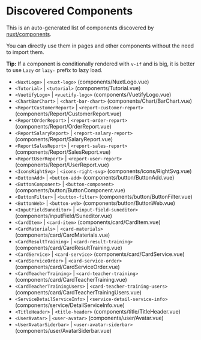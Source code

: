 # Discovered Components

This is an auto-generated list of components discovered by [nuxt/components](https://github.com/nuxt/components).

You can directly use them in pages and other components without the need to import them.

**Tip:** If a component is conditionally rendered with `v-if` and is big, it is better to use `Lazy` or `lazy-` prefix to lazy load.

- `<NuxtLogo>` | `<nuxt-logo>` (components/NuxtLogo.vue)
- `<Tutorial>` | `<tutorial>` (components/Tutorial.vue)
- `<VuetifyLogo>` | `<vuetify-logo>` (components/VuetifyLogo.vue)
- `<ChartBarChart>` | `<chart-bar-chart>` (components/Chart/BarChart.vue)
- `<ReportCustomerReport>` | `<report-customer-report>` (components/Report/CustomerReport.vue)
- `<ReportOrderReport>` | `<report-order-report>` (components/Report/OrderReport.vue)
- `<ReportSalaryReport>` | `<report-salary-report>` (components/Report/SalaryReport.vue)
- `<ReportSalesReport>` | `<report-sales-report>` (components/Report/SalesReport.vue)
- `<ReportUserReport>` | `<report-user-report>` (components/Report/UserReport.vue)
- `<IconsRightSvg>` | `<icons-right-svg>` (components/icons/RightSvg.vue)
- `<ButtonAdd>` | `<button-add>` (components/button/ButtonAdd.vue)
- `<ButtonComponent>` | `<button-component>` (components/button/ButtonComponent.vue)
- `<ButtonFilter>` | `<button-filter>` (components/button/ButtonFilter.vue)
- `<ButtonWeb>` | `<button-web>` (components/button/ButtonWeb.vue)
- `<InputFieldSuneditor>` | `<input-field-suneditor>` (components/inputField/Suneditor.vue)
- `<CardItem>` | `<card-item>` (components/card/CardItem.vue)
- `<CardMaterials>` | `<card-materials>` (components/card/CardMaterials.vue)
- `<CardResultTraining>` | `<card-result-training>` (components/card/CardResultTraining.vue)
- `<CardService>` | `<card-service>` (components/card/CardService.vue)
- `<CardServiceOrder>` | `<card-service-order>` (components/card/CardServiceOrder.vue)
- `<CardTeacherTraining>` | `<card-teacher-training>` (components/card/CardTeacherTraining.vue)
- `<CardTeacherTrainingUsers>` | `<card-teacher-training-users>` (components/card/CardTeacherTrainingUsers.vue)
- `<ServiceDetailServiceInfo>` | `<service-detail-service-info>` (components/service/DetailServiceInfo.vue)
- `<TitleHeader>` | `<title-header>` (components/title/TitleHeader.vue)
- `<UserAvatar>` | `<user-avatar>` (components/user/Avatar.vue)
- `<UserAvatarSiderbar>` | `<user-avatar-siderbar>` (components/user/AvatarSiderbar.vue)
